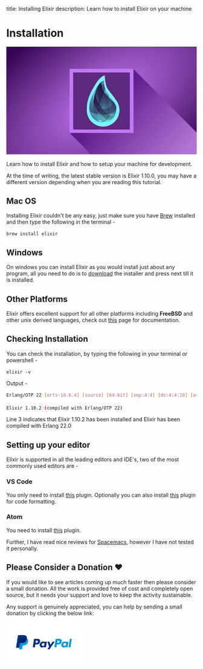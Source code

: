 title: Installing Elixir
description: Learn how to install Elixir on your machine

# Installation

![Introduction to Elixir](../../../images/tutorial-elixir/octallium-installing-elixir.jpg)

Learn how to install Elixir and how to setup your machine for development.

At the time of writing, the latest stable version is Elixir 1.10.0, you may have a different version depending when you are reading this tutorial.

## Mac OS

Installing Elixir couldn't be any easy, just make sure you have [Brew](https://brew.sh/) installed and then type the following in the terminal -

    brew install elixir

## Windows

On windows you can install Elixir as you would install just about any program, all you need to do is to [download](https://elixir-lang.org/install.html#windows) the installer and press next till it is installed.

## Other Platforms

Elixir offers excellent support for all other platforms including **FreeBSD** and other unix derived languages, check out [this](https://elixir-lang.org/install.html) page for documentation.

## Checking Installation

You can check the installation, by typing the following in your terminal or powershell -

    elixir -v

Output -

```bash hl_lines="3"
Erlang/OTP 22 [erts-10.6.4] [source] [64-bit] [smp:4:4] [ds:4:4:10] [async-threads:1] [hipe] [dtrace]

Elixir 1.10.2 (compiled with Erlang/OTP 22)
```

Line 3 indicates that Elixir 1.10.2 has been installed and Elixir has been compiled with Erlang 22.0

## Setting up your editor

Elixir is supported in all the leading editors and IDE's, two of the most commonly used editors are -

### VS Code

You only need to install [this](https://marketplace.visualstudio.com/items?itemName=elixir-lsp.elixir-ls) plugin. Optionally you can also install [this](https://marketplace.visualstudio.com/items?itemName=sammkj.vscode-elixir-formatter) plugin for code formatting.

### Atom

You need to install [this](https://atom.io/packages/language-elixir) plugin.

Further, I have read nice reviews for [Spacemacs](https://www.spacemacs.org/), however I have not tested it personally.

## Please Consider a Donation ❤️

If you would like to see articles coming up much faster then please consider a small donation. All the work is provided free of cost and completely open source, but it needs your support and love to keep the activity sustainable.

Any support is genuinely appreciated, you can help by sending a small donation by clicking the below link:

[<img src="../../../../images/paypal-logo.png" alt="Paypal" title="Paypal" width="200"/>](https://www.paypal.me/octallium)